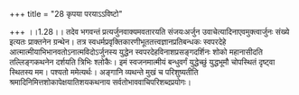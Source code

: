 +++
title = "28 कृपया परयाऽऽविष्टो"

+++
।।1.28।। तदेव भगवन्तं प्रत्यर्जुनवाक्यमवतारयति संजयःअर्जुन
उवाचेत्यादिनाएवमुक्त्वार्जुनः संख्ये इत्यतः प्राक्तनेन ग्रन्थेन। तत्र
स्वधर्मप्रवृक्तिकारणीभूततत्त्वज्ञानप्रतिबन्धकः स्वपरदेहे
आत्मात्मीयाभिभानवतोऽनात्मविदोऽर्जुनस्य युद्धेन
स्वपरदेहविनाशप्रसङ्गदर्शिनः शोको महानासीदति तल्लिङ्गकथनेन दर्शयति
त्रिभिः श्लोकैः। इमं स्वजनमात्मीयं बन्धुवर्गं युद्धेच्छुं युद्धभूमौ
चोपस्थितं दृष्ट्वा स्थितस्य मम। पश्यतो ममेत्यर्थः। अङ्गानि व्यथन्ते मुखं
च परिशुष्यतीति श्रमादिनिमित्तशोकापेक्षयातिशयकथनाय
सर्वतोभाववाचिपरिशब्दप्रयोगः।  
  
